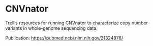 # CNVnator
Trellis resources for running CNVnator to characterize copy number variants in whole-genome sequencing data. 

Publication: https://pubmed.ncbi.nlm.nih.gov/21324876/
